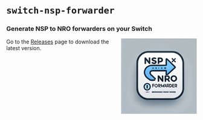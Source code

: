 # `switch-nsp-forwarder`
### Generate NSP to NRO forwarders on your Switch

<img align="right" width="200" height="200" src="./icon.jpg">

Go to the [Releases](https://github.com/TooTallNate/switch-nsp-forwarder/releases) page to download the latest version.
